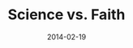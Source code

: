 ---
layout: music 
title: "Science vs. Faith"
series: "Heavyweights 2"
date: 2014-02-19 
description: "Are science and faith mutually exclusive?"
audio: "http://www.crossroads.net/players/media/hq/heavyweights2_02.mp3"
audio-duration: "55:16"
src: "http://www.crossroads.net/players/media/series/190x110HeavyWeights14.jpg"
---